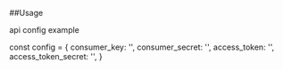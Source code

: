 ##Usage

api config example

const config = {
consumer_key: '',
consumer_secret: '',
access_token: '',
access_token_secret: '',
}
